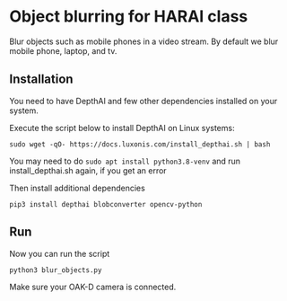 # Object blurring for HARAI class

Blur objects such as mobile phones in a video stream. By default we blur mobile phone, laptop, and tv.

## Installation

You need to have DepthAI and few other dependencies installed on your system.

Execute the script below to install DepthAI on Linux systems:
```
sudo wget -qO- https://docs.luxonis.com/install_depthai.sh | bash
```

You may need to do ```sudo apt install python3.8-venv``` and run install_depthai.sh again, if you get an error 

Then install additional dependencies
```
pip3 install depthai blobconverter opencv-python
```

## Run

Now you can run the script
```
python3 blur_objects.py
```

Make sure your OAK-D camera is connected.
